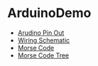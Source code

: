 # ArduinoDemo
- [Arudino Pin Out](Diagrams/Pinout-NANO33IoT_latest.png)
- [Wiring Schematic](Diagrams/schematics.png)
- [Morse Code](Diagrams/MorseCode.png)
- [Morse Code Tree](Diagrams/MorseCodeTree.jpg)
